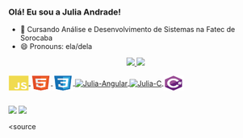 ### Olá! Eu sou a Julia Andrade!

- 🌱 Cursando Análise e Desenvolvimento de Sistemas na Fatec de Sorocaba
- 😄 Pronouns: ela/dela


<div align="center">
  <a href="https://github.com/JULIAPANDRADE">
  <img height="180em" src="https://github-readme-stats.vercel.app/api?username=JULIAPANDRADE&show_icons=true&theme=tokyonight&include_all_commits=true&count_private=true"/>
  <img height="180em" src="https://github-readme-stats.vercel.app/api/top-langs/?username=JULIAPANDRADE&layout=compact&langs_count=7&theme=tokyonight"/>
</div>
<div style="display: inline_block"><br>
  <img align="center" alt="Julia-Js" height="30" width="40" src="https://raw.githubusercontent.com/devicons/devicon/master/icons/javascript/javascript-plain.svg">
  <img align="center" alt="Julia-HTML" height="30" width="40" src="https://raw.githubusercontent.com/devicons/devicon/master/icons/html5/html5-original.svg">
  <img align="center" alt="Julia-CSS" height="30" width="40" src="https://raw.githubusercontent.com/devicons/devicon/master/icons/css3/css3-original.svg">
  <img align="center" alt="Julia-Angular" height="33" width="33" src="https://img.icons8.com/color/48/000000/angularjs.png"/>
  <img align="center" alt="Julia-C" height="30" width="40" src="https://i.ytimg.com/vi/-JVytKv3eyw/hqdefault.jpg">
  <img align="center" alt="Julia-Csharp" height="30" width="40" src="https://raw.githubusercontent.com/devicons/devicon/master/icons/csharp/csharp-original.svg">
</div>
 
  ##
 
<div> 
 <a href="https://discord.gg/cg6ZkhsT" target="_blank"><img src="https://img.shields.io/badge/Discord-7289DA?style=for-the-badge&logo=discord&logoColor=white" target="_blank"></a> 
 <a href="https://www.linkedin.com/in/julia-andrade-6b643018a/" target="_blank"><img src="https://img.shields.io/badge/-LinkedIn-%230077B5?style=for-the-badge&logo=linkedin&logoColor=white" target="_blank"></a>

  <source
    media="(prefers-color-scheme: dark)"
    srcset="https://raw.githubusercontent.com/platane/snk/output/github-contribution-grid-snake-dark.svg"
  />
  <source

</div>


